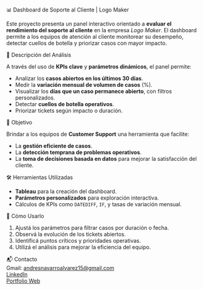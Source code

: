 📊 Dashboard de Soporte al Cliente | Logo Maker

Este proyecto presenta un panel interactivo orientado a **evaluar el rendimiento del soporte al cliente** en la empresa *Logo Maker*. El dashboard permite a los equipos de atención al cliente monitorear su desempeño, detectar cuellos de botella y priorizar casos con mayor impacto.

🧠 Descripción del Análisis

A través del uso de **KPIs clave** y **parámetros dinámicos**, el panel permite:

- Analizar los **casos abiertos en los últimos 30 días**.
- Medir la **variación mensual de volumen de casos** (%).
- Visualizar los **días que un caso permanece abierto**, con filtros personalizados.
- Detectar **cuellos de botella operativos**.
- Priorizar tickets según impacto o duración.

🎯 Objetivo

Brindar a los equipos de **Customer Support** una herramienta que facilite:

- La **gestión eficiente de casos**.
- La **detección temprana de problemas operativos**.
- La **toma de decisiones basada en datos** para mejorar la satisfacción del cliente.

🛠️ Herramientas Utilizadas

- **Tableau** para la creación del dashboard.
- **Parámetros personalizados** para exploración interactiva.
- Cálculos de KPIs como `DATEDIFF`, `IF`, y tasas de variación mensual.

🚀 Cómo Usarlo

1. Ajustá los parámetros para filtrar casos por duración o fecha.
2. Observá la evolución de los tickets abiertos.
3. Identificá puntos críticos y prioridades operativas.
4. Utilizá el análisis para mejorar la eficiencia del equipo.

📬 Contacto  
Gmail: andresnavarroalvarez15@gmail.com  
[LinkedIn](https://www.linkedin.com/in/andr%C3%A9s-navarro77/)  
[Portfolio Web](https://andres-navarro-portfolio.netlify.app/)
